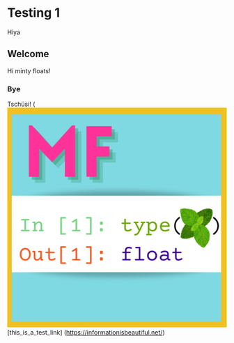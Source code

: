 # Testing 1 <br>
Hiya
## Welcome
Hi minty floats!
### Bye
Tschüsi!
(![](./PP.png)
[this_is_a_test_link] (https://informationisbeautiful.net/)
